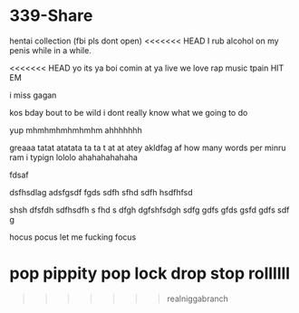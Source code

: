 # 339-Share
hentai collection (fbi pls dont open)
<<<<<<< HEAD
I rub alcohol on my penis while in a while.

<<<<<<< HEAD
yo its ya boi
comin at ya live
we love rap music
tpain
HIT EM

i miss gagan

kos bday bout to be wild
i dont
really
know what
we going to do

yup
 mhmhmhmhmhmhm
 ahhhhhhh

greaaa tatat atatata ta ta t at at atey akldfag
af
how many
words
per minru
ram
i
typign
lololo
ahahahahahaha

fdsaf

dsfhsdlag
adsfgsdf
fgds
sdfh
sfhd
sdfh
hsdfhfsd

shsh
dfsfdh
sdfhsdfh
s
fhd
s
dfgh
dgfshfsdgh
sdfg
gdfs
gfds
gsfd
gdfs
sdf
g

hocus pocus let me fucking focus

pop pippity pop lock drop stop rollllll
=======
>>>>>>> realniggabranch
